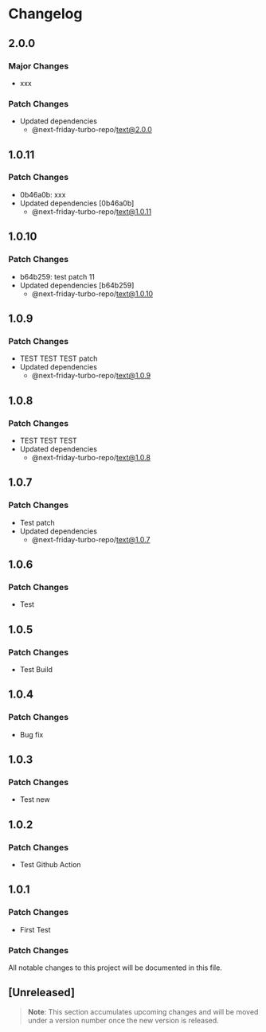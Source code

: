 # Changelog

## 2.0.0

### Major Changes

- xxx

### Patch Changes

- Updated dependencies
  - @next-friday-turbo-repo/text@2.0.0

## 1.0.11

### Patch Changes

- 0b46a0b: xxx
- Updated dependencies [0b46a0b]
  - @next-friday-turbo-repo/text@1.0.11

## 1.0.10

### Patch Changes

- b64b259: test patch 11
- Updated dependencies [b64b259]
  - @next-friday-turbo-repo/text@1.0.10

## 1.0.9

### Patch Changes

- TEST TEST TEST patch
- Updated dependencies
  - @next-friday-turbo-repo/text@1.0.9

## 1.0.8

### Patch Changes

- TEST TEST TEST
- Updated dependencies
  - @next-friday-turbo-repo/text@1.0.8

## 1.0.7

### Patch Changes

- Test patch
- Updated dependencies
  - @next-friday-turbo-repo/text@1.0.7

## 1.0.6

### Patch Changes

- Test

## 1.0.5

### Patch Changes

- Test Build

## 1.0.4

### Patch Changes

- Bug fix

## 1.0.3

### Patch Changes

- Test new

## 1.0.2

### Patch Changes

- Test Github Action

## 1.0.1

### Patch Changes

- First Test

### Patch Changes

All notable changes to this project will be documented in this file.

## [Unreleased]

> **Note**: This section accumulates upcoming changes and will be moved under a version number once the new version is released.
